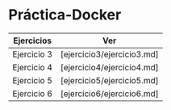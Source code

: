 # Práctica-Docker

| Ejercicios | Ver |
| ------ | ------ |
| Ejercicio 3 | [ejercicio3/ejercicio3.md] |
| Ejercicio 4 | [ejercicio4/ejercicio4.md] |
| Ejercicio 5 | [ejercicio5/ejercicio5.md] |
| Ejercicio 6 | [ejercicio6/ejercicio6.md] |
